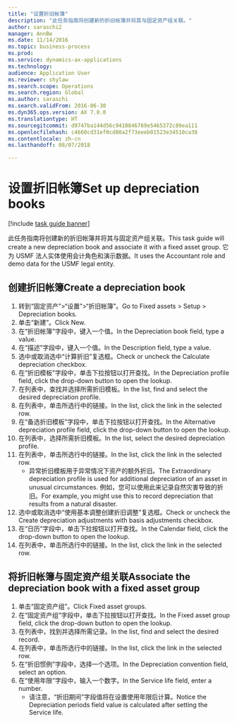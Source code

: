 ```yaml
--- 
title: "设置折旧帐簿"
description: "此任务指南将创建新的折旧帐簿并将其与固定资产组关联。"
author: saraschi2
manager: AnnBe
ms.date: 11/14/2016
ms.topic: business-process
ms.prod: 
ms.service: dynamics-ax-applications
ms.technology: 
audience: Application User
ms.reviewer: shylaw
ms.search.scope: Operations
ms.search.region: Global
ms.author: saraschi
ms.search.validFrom: 2016-06-30
ms.dyn365.ops.version: AX 7.0.0
ms.translationtype: HT
ms.sourcegitcommit: d9747ba144d56c9410846769e5465372c89ea111
ms.openlocfilehash: c4660cd31ef0cd80a2f73eeeb01523e34510ca38
ms.contentlocale: zh-cn
ms.lasthandoff: 08/07/2018

---
```


# <a name="set-up-depreciation-books"></a><span data-ttu-id="87057-103">设置折旧帐簿</span><span class="sxs-lookup"><span data-stu-id="87057-103">Set up depreciation books</span></span> 

[!include [task guide banner](../../includes/task-guide-banner.md)]

<span data-ttu-id="87057-104">此任务指南将创建新的折旧帐簿并将其与固定资产组关联。</span><span class="sxs-lookup"><span data-stu-id="87057-104">This task guide will create a new depreciation book and associate it with a fixed asset group.</span></span>  <span data-ttu-id="87057-105">它为 USMF 法人实体使用会计角色和演示数据。</span><span class="sxs-lookup"><span data-stu-id="87057-105">It uses the Accountant role and demo data for the USMF legal entity.</span></span>


## <a name="create-a-depreciation-book"></a><span data-ttu-id="87057-106">创建折旧帐簿</span><span class="sxs-lookup"><span data-stu-id="87057-106">Create a depreciation book</span></span>
1. <span data-ttu-id="87057-107">转到“固定资产”>“设置”>“折旧帐簿”。</span><span class="sxs-lookup"><span data-stu-id="87057-107">Go to Fixed assets > Setup > Depreciation books.</span></span>
2. <span data-ttu-id="87057-108">单击“新建”。</span><span class="sxs-lookup"><span data-stu-id="87057-108">Click New.</span></span>
3. <span data-ttu-id="87057-109">在“折旧帐簿”字段中，键入一个值。</span><span class="sxs-lookup"><span data-stu-id="87057-109">In the Depreciation book field, type a value.</span></span>
4. <span data-ttu-id="87057-110">在“描述”字段中，键入一个值。</span><span class="sxs-lookup"><span data-stu-id="87057-110">In the Description field, type a value.</span></span>
5. <span data-ttu-id="87057-111">选中或取消选中“计算折旧”复选框。</span><span class="sxs-lookup"><span data-stu-id="87057-111">Check or uncheck the Calculate depreciation checkbox.</span></span>
6. <span data-ttu-id="87057-112">在“折旧模板”字段中，单击下拉按钮以打开查找。</span><span class="sxs-lookup"><span data-stu-id="87057-112">In the Depreciation profile field, click the drop-down button to open the lookup.</span></span>
7. <span data-ttu-id="87057-113">在列表中，查找并选择所需折旧模板。</span><span class="sxs-lookup"><span data-stu-id="87057-113">In the list, find and select the desired depreciation profile.</span></span>
8. <span data-ttu-id="87057-114">在列表中，单击所选行中的链接。</span><span class="sxs-lookup"><span data-stu-id="87057-114">In the list, click the link in the selected row.</span></span>
9. <span data-ttu-id="87057-115">在“备选折旧模板”字段中，单击下拉按钮以打开查找。</span><span class="sxs-lookup"><span data-stu-id="87057-115">In the Alternative depreciation profile field, click the drop-down button to open the lookup.</span></span>
10. <span data-ttu-id="87057-116">在列表中，选择所需折旧模板。</span><span class="sxs-lookup"><span data-stu-id="87057-116">In the list, select the desired depreciation profile.</span></span>
11. <span data-ttu-id="87057-117">在列表中，单击所选行中的链接。</span><span class="sxs-lookup"><span data-stu-id="87057-117">In the list, click the link in the selected row.</span></span>
    * <span data-ttu-id="87057-118">异常折旧模板用于异常情况下资产的额外折旧。</span><span class="sxs-lookup"><span data-stu-id="87057-118">The Extraordinary depreciation profile is used for additional depreciation of an asset in unusual circumstances.</span></span> <span data-ttu-id="87057-119">例如，您可以使用此来记录自然灾害导致的折旧。</span><span class="sxs-lookup"><span data-stu-id="87057-119">For example, you might use this to record depreciation that results from a natural disaster.</span></span>  
12. <span data-ttu-id="87057-120">选中或取消选中“使用基本调整创建折旧调整”复选框。</span><span class="sxs-lookup"><span data-stu-id="87057-120">Check or uncheck the Create depreciation adjustments with basis adjustments checkbox.</span></span>
13. <span data-ttu-id="87057-121">在“日历”字段中，单击下拉按钮以打开查找。</span><span class="sxs-lookup"><span data-stu-id="87057-121">In the Calendar field, click the drop-down button to open the lookup.</span></span>
14. <span data-ttu-id="87057-122">在列表中，单击所选行中的链接。</span><span class="sxs-lookup"><span data-stu-id="87057-122">In the list, click the link in the selected row.</span></span>

## <a name="associate-the-depreciation-book-with-a-fixed-asset-group"></a><span data-ttu-id="87057-123">将折旧帐簿与固定资产组关联</span><span class="sxs-lookup"><span data-stu-id="87057-123">Associate the depreciation book with a fixed asset group</span></span>
1. <span data-ttu-id="87057-124">单击“固定资产组”。</span><span class="sxs-lookup"><span data-stu-id="87057-124">Click Fixed asset groups.</span></span>
2. <span data-ttu-id="87057-125">在“固定资产组”字段中，单击下拉按钮以打开查找。</span><span class="sxs-lookup"><span data-stu-id="87057-125">In the Fixed asset group field, click the drop-down button to open the lookup.</span></span>
3. <span data-ttu-id="87057-126">在列表中，找到并选择所需记录。</span><span class="sxs-lookup"><span data-stu-id="87057-126">In the list, find and select the desired record.</span></span>
4. <span data-ttu-id="87057-127">在列表中，单击所选行中的链接。</span><span class="sxs-lookup"><span data-stu-id="87057-127">In the list, click the link in the selected row.</span></span>
5. <span data-ttu-id="87057-128">在“折旧惯例”字段中，选择一个选项。</span><span class="sxs-lookup"><span data-stu-id="87057-128">In the Depreciation convention field, select an option.</span></span>
6. <span data-ttu-id="87057-129">在“使用年限”字段中，输入一个数字。</span><span class="sxs-lookup"><span data-stu-id="87057-129">In the Service life field, enter a number.</span></span>
    * <span data-ttu-id="87057-130">请注意，“折旧期间”字段值将在设置使用年限后计算。</span><span class="sxs-lookup"><span data-stu-id="87057-130">Notice the Depreciation periods field value is calculated after setting the Service life.</span></span>  



